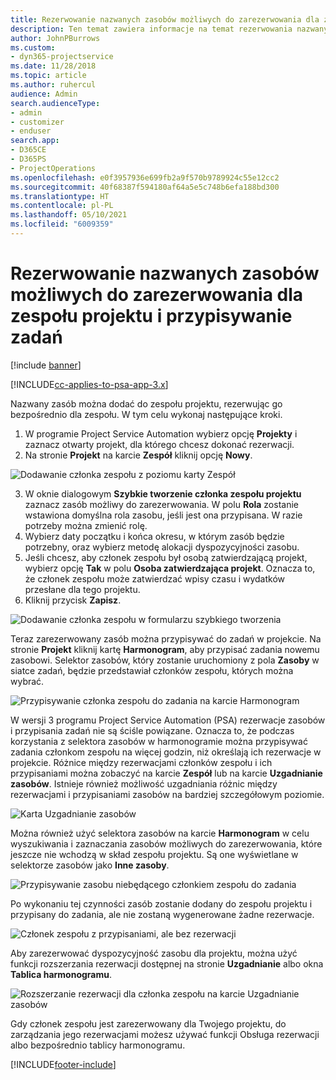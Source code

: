 ```yaml
---
title: Rezerwowanie nazwanych zasobów możliwych do zarezerwowania dla zespołu projektu i przypisywanie zadań
description: Ten temat zawiera informacje na temat rezerwowania nazwanych zasobów dla zespołów projektów oraz o przypisywaniu ich do zadań.
author: JohnPBurrows
ms.custom:
- dyn365-projectservice
ms.date: 11/28/2018
ms.topic: article
ms.author: ruhercul
audience: Admin
search.audienceType:
- admin
- customizer
- enduser
search.app:
- D365CE
- D365PS
- ProjectOperations
ms.openlocfilehash: e0f3957936e699fb2a9f570b9789924c55e12cc2
ms.sourcegitcommit: 40f68387f594180af64a5e5c748b6efa188bd300
ms.translationtype: HT
ms.contentlocale: pl-PL
ms.lasthandoff: 05/10/2021
ms.locfileid: "6009359"
---
```

# <a name="book-named-bookable-resources-to-a-project-team-and-assign-tasks"></a>Rezerwowanie nazwanych zasobów możliwych do zarezerwowania dla zespołu projektu i przypisywanie zadań 

[!include [banner](../includes/psa-now-project-operations.md)]

[!INCLUDE[cc-applies-to-psa-app-3.x](../includes/cc-applies-to-psa-app-3x.md)]

Nazwany zasób można dodać do zespołu projektu, rezerwując go bezpośrednio dla zespołu. W tym celu wykonaj następujące kroki.

1. W programie Project Service Automation wybierz opcję **Projekty** i zaznacz otwarty projekt, dla którego chcesz dokonać rezerwacji.
2. Na stronie **Projekt** na karcie **Zespół** kliknij opcję **Nowy**. 

![Dodawanie członka zespołu z poziomu karty Zespół](media/RM-how-to-1.png)

3. W oknie dialogowym **Szybkie tworzenie członka zespołu projektu** zaznacz zasób możliwy do zarezerwowania. W polu **Rola** zostanie wstawiona domyślna rola zasobu, jeśli jest ona przypisana. W razie potrzeby można zmienić rolę. 
4. Wybierz daty początku i końca okresu, w którym zasób będzie potrzebny, oraz wybierz metodę alokacji dyspozycyjności zasobu. 
5. Jeśli chcesz, aby członek zespołu był osobą zatwierdzającą projekt, wybierz opcję **Tak** w polu **Osoba zatwierdzająca projekt**. Oznacza to, że członek zespołu może zatwierdzać wpisy czasu i wydatków przesłane dla tego projektu. 
6. Kliknij przycisk **Zapisz**.

![Dodawanie członka zespołu w formularzu szybkiego tworzenia](media/RM-how-to-2.png)


Teraz zarezerwowany zasób można przypisywać do zadań w projekcie. Na stronie **Projekt** kliknij kartę **Harmonogram**, aby przypisać zadania nowemu zasobowi. Selektor zasobów, który zostanie uruchomiony z pola **Zasoby** w siatce zadań, będzie przedstawiał członków zespołu, których można wybrać.

![Przypisywanie członka zespołu do zadania na karcie Harmonogram](media/RM-how-to-3.png)

W wersji 3 programu Project Service Automation (PSA) rezerwacje zasobów i przypisania zadań nie są ściśle powiązane. Oznacza to, że podczas korzystania z selektora zasobów w harmonogramie można przypisywać zadania członkom zespołu na więcej godzin, niż określają ich rezerwacje w projekcie.
Różnice między rezerwacjami członków zespołu i ich przypisaniami można zobaczyć na karcie **Zespół** lub na karcie **Uzgadnianie zasobów**. Istnieje również możliwość uzgadniania różnic między rezerwacjami i przypisaniami zasobów na bardziej szczegółowym poziomie.

![Karta Uzgadnianie zasobów](media/RM-how-to-4.png)

Można również użyć selektora zasobów na karcie **Harmonogram** w celu wyszukiwania i zaznaczania zasobów możliwych do zarezerwowania, które jeszcze nie wchodzą w skład zespołu projektu. Są one wyświetlane w selektorze zasobów jako **Inne zasoby**.

![Przypisywanie zasobu niebędącego członkiem zespołu do zadania](media/RM-how-to-5.png)

Po wykonaniu tej czynności zasób zostanie dodany do zespołu projektu i przypisany do zadania, ale nie zostaną wygenerowane żadne rezerwacje.

![Członek zespołu z przypisaniami, ale bez rezerwacji](media/RM-how-to-6.png)

Aby zarezerwować dyspozycyjność zasobu dla projektu, można użyć funkcji rozszerzania rezerwacji dostępnej na stronie **Uzgadnianie** albo okna **Tablica harmonogramu**.

![Rozszerzanie rezerwacji dla członka zespołu na karcie Uzgadnianie zasobów](media/RM-how-to-7.png)

Gdy członek zespołu jest zarezerwowany dla Twojego projektu, do zarządzania jego rezerwacjami możesz używać funkcji Obsługa rezerwacji albo bezpośrednio tablicy harmonogramu.


[!INCLUDE[footer-include](../includes/footer-banner.md)]
